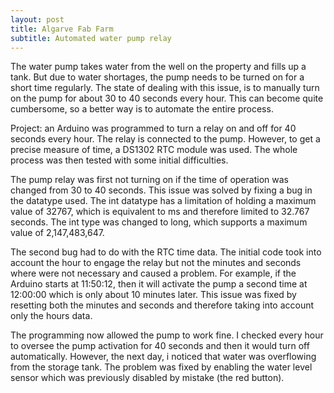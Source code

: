 ```yaml
---
layout: post
title: Algarve Fab Farm
subtitle: Automated water pump relay
---
```


The water pump takes water from the well on the property and fills up a tank. But due to water shortages, the pump needs to be turned on for a short time regularly. The state of dealing with this issue, is to manually turn on the pump for about 30 to 40 seconds every hour. This can become quite cumbersome, so a better way is to automate the entire process. 

Project: an Arduino was programmed to turn a relay on and off for 40 seconds every hour. The relay is connected to the pump. However, to get a precise measure of time, a DS1302 RTC module was used. The whole process was then tested with some initial difficulties.

The pump relay was first not turning on if the time of operation was changed from 30 to 40 seconds. This issue was solved by fixing a bug in the datatype used. The int datatype has a limitation of holding a maximum value of 32767, which is equivalent to ms and therefore limited to 32.767 seconds. The int type was changed to long, which supports a maximum value of 2,147,483,647.

The second bug had to do with the RTC time data. The initial code took into account the hour to engage the relay but not the minutes and seconds where were not necessary and caused a problem. For example, if the Arduino starts at 11:50:12, then it will activate the pump a second time at 12:00:00 which is only about 10 minutes later. This issue was fixed by resetting both the minutes and seconds and therefore taking into account only the hours data.

The programming now allowed the pump to work fine. I checked every hour to oversee the pump activation for 40 seconds and then it would turn off automatically. However, the next day, i noticed that water was overflowing from the storage tank. The problem was fixed by enabling the water level sensor which was previously disabled by mistake (the red button).
